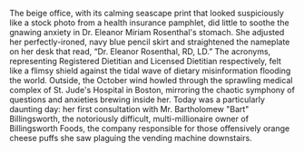 The beige office, with its calming seascape print that looked suspiciously like a stock photo from a health insurance pamphlet, did little to soothe the gnawing anxiety in Dr. Eleanor Miriam Rosenthal's stomach. She adjusted her perfectly-ironed, navy blue pencil skirt and straightened the nameplate on her desk that read, “Dr. Eleanor Rosenthal, RD, LD.” The acronyms, representing Registered Dietitian and Licensed Dietitian respectively, felt like a flimsy shield against the tidal wave of dietary misinformation flooding the world. Outside, the October wind howled through the sprawling medical complex of St. Jude's Hospital in Boston, mirroring the chaotic symphony of questions and anxieties brewing inside her. Today was a particularly daunting day: her first consultation with Mr. Bartholomew "Bart" Billingsworth, the notoriously difficult, multi-millionaire owner of Billingsworth Foods, the company responsible for those offensively orange cheese puffs she saw plaguing the vending machine downstairs.
